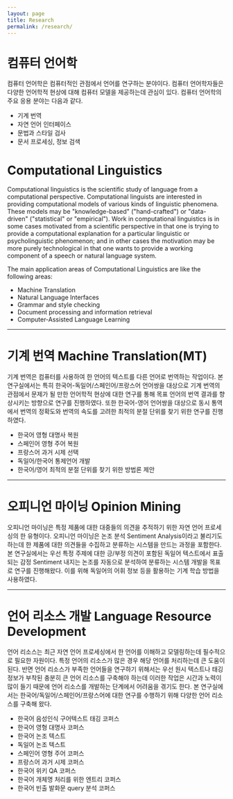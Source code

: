 ```yaml
---
layout: page
title: Research
permalink: /research/
---
```


# 컴퓨터 언어학
컴퓨터 언어학은 컴퓨터적인 관점에서 언어를 연구하는 분야이다. 컴퓨터 언어학자들은 다양한 언어학적 현상에 대해 컴퓨터 모델을 제공하는데 관심이 있다. 컴퓨터 언어학의 주요 응용 분야는 다음과 같다. 
* 기계 번역
* 자연 언어 인터페이스 
* 문법과 스타일 검사 
* 문서 프로세싱, 정보 검색

# Computational Linguistics
Computational linguistics is the scientific study of language from a computational perspective. Computational linguists are interested in providing computational models of various kinds of linguistic phenomena. These models may be "knowledge-based" ("hand-crafted") or "data-driven" ("statistical" or "empirical"). Work in computational linguistics is in some cases motivated from a scientific perspective in that one is trying to provide a computational explanation for a particular linguistic or psycholinguistic phenomenon; and in other cases the motivation may be more purely technological in that one wants to provide a working component of a speech or natural language system.  

The main application areas of Computational Linguistics are like the following areas:
* Machine Translation
* Natural Language Interfaces
* Grammar and style checking
* Document processing and information retrieval
* Computer-Assisted Language Learning
       
        
*****
        
        
# 기계 번역 Machine Translation(MT)
기계 번역은 컴퓨터를 사용하여 한 언어의 텍스트를 다른 언어로 번역하는 작업이다. 본 연구실에서는 특히 한국어-독일어/스페인어/프랑스어 언어쌍을 대상으로 기계 번역의 관점에서 문제가 될 만한 언어학적 현상에 대한 연구를 통해 목표 언어의 번역 결과를 향상시키는 방향으로 연구를 진행하였다. 또한 한국어-영어 언어쌍을 대상으로 동시 통역에서 번역의 정확도와 번역의 속도를 고려한 최적의 분절 단위를 찾기 위한 연구를 진행하였다. 
* 한국어 영형 대명사 복원
* 스페인어 영형 주어 복원
* 프랑스어 과거 시제 선택
* 독일어/한국어 통제언어 개발
* 한국어/영어 최적의 분절 단위를 찾기 위한 방법론 제안
         
         
*****
         
      
# 오피니언 마이닝 Opinion Mining
오피니언 마이닝은 특정 제품에 대한 대중들의 의견을 추적하기 위한 자연 언어 프로세싱의 한 유형이다. 오피니언 마이닝은 논조 분석 Sentiment Analysis이라고 불리기도 하는데 한 제품에 대한 의견들을 수집하고 분류하는 시스템을 만드는 과정을 포함한다. 본 연구실에서는 우선 특정 주제에 대한 긍/부정 의견이 포함된 독일어 텍스트에서 표출되는 감정 Sentiment 내지는 논조를 자동으로 분석하여 분류하는 시스템 개발을 목표로 연구를 진행해왔다. 이를 위해 독일어의 어휘 정보 등을 활용하는 기계 학습 방법을 사용하였다.
      
      
*****
       
       
# 언어 리소스 개발 Language Resource Development
 언어 리소스는 최근 자연 언어 프로세싱에서 한 언어를 이해하고 모델링하는데 필수적으로 필요한 자원이다. 특정 언어의 리소스가 많은 경우 해당 언어를 처리하는데 큰 도움이 된다. 반면 언어 리소스가 부족한 언어들을 연구하기 위해서는 우선 원시 텍스트나 태깅 정보가 부착된 충분히 큰 언어 리소스를 구축해야 하는데 이러한 작업은 시간과 노력이 많이 들기 때문에 언어 리소스를 개발하는 단계에서 어려움을 겪기도 한다. 본 연구실에서는 한국어/독일어/스페인어/프랑스어에 대한 연구를 수행하기 위해 다양한 언어 리소스를 구축해 왔다.
* 한국어 음성인식 구어텍스트 태깅 코퍼스
* 한국어 영형 대명사 코퍼스
* 한국어 논조 텍스트
* 독일어 논조 텍스트
* 스페인어 영형 주어 코퍼스
* 프랑스어 과거 시제 코퍼스
* 한국어 위키 QA 코퍼스
* 한국어 개체명 처리를 위한 엔트리 코퍼스
* 한국어 빈출 발화문 query 분석 코퍼스
